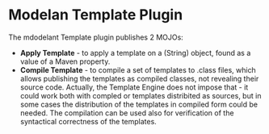 Modelan Template Plugin
=======================

The mdodelant Template plugin publishes 2 MOJOs:

* **Apply Template** - to apply a template on a (String) object, found as a value of a Maven property.
* **Compile Template** - to compile a set of templates to .class files, which allows publishing the templates as compiled classes, not revealing their source code. Actually, the Template Engine does not impose that - it could work both with compled or templates distribited as sources, but in some cases the distribution of the templates in compiled form could be needed. The compilation can be used also for verification of the syntactical correctness of the templates.